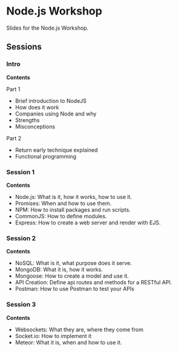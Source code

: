 # Node.js Workshop

Slides for the Node.js Workshop.

## Sessions

### Intro

__Contents__

Part 1

* Brief introduction to NodeJS
* How does it work
* Companies using Node and why
* Strengths
* Misconceptions

Part 2

* Return early technique explained
* Functional programming

### Session 1

__Contents__

* Node.js: What is it, how it works, how to use it.
* Promises: When and how to use them.
* NPM: How to install packages and run scripts.
* CommonJS: How to define modules.
* Express: How to create a web server and render with EJS.

### Session 2

__Contents__

* NoSQL: What is it, what purpose does it serve.
* MongoDB: What it is, how it works.
* Mongoose: How to create a model and use it.
* API Creation: Define api routes and methods for a RESTful API.
* Postman: How to use Postman to test your APIs

### Session 3

__Contents__

* Websockets: What they are, where they come from
* Socket.io: How to implement it
* Meteor: What it is, when and how to use it.
